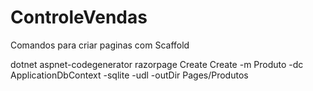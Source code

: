 # ControleVendas

Comandos para criar paginas com Scaffold

dotnet aspnet-codegenerator razorpage Create Create -m Produto -dc ApplicationDbContext -sqlite -udl -outDir Pages/Produtos
